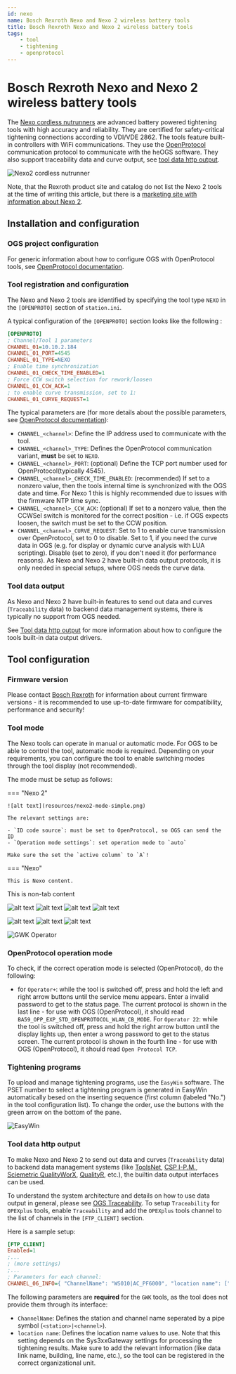 ```yaml
---
id: nexo
name: Bosch Rexroth Nexo and Nexo 2 wireless battery tools
title: Bosch Rexroth Nexo and Nexo 2 wireless battery tools
tags:
    - tool
    - tightening
    - openprotocol
---
```


# Bosch Rexroth Nexo and Nexo 2 wireless battery tools

The [Nexo cordless nutrunners](https://store.boschrexroth.com/Schraubtechnik/Funkakkuschrauber-Nexo) are advanced battery powered tightening tools with high accuracy and reliability. They are certified for safety-critical tightening connections according to VDI/VDE 2862. The tools feature built-in controllers with WiFi communications. They use the [OpenProtocol](../README.md) communication protocol to communicate with the heOGS software. They also support traceability data and curve output, see [tool data http output](#tool-data-http-output).

![Nexo2 cordless nutrunner](resources/nexo2.jpg)

Note, that the Rexroth product site and catalog do not list the Nexo 2 tools at the time of writing this article, but there is a [marketing site with information about Nexo 2](https://www.boschrexroth.com/en/us/products/product-groups/tightening-technology/topics/cordless-nutrunner-nexo/).

## Installation and configuration

### OGS project configuration

For generic information about how to configure OGS with OpenProtocol tools, see  [OpenProtocol documentation](../README.md).

### Tool registration and configuration

The Nexo and Nexo 2 tools are identified by specifying the tool type `NEXO` in the `[OPENPROTO]` section of `station.ini`. 

A typical configuration of the `[OPENPROTO]` section looks like the following :

``` ini
[OPENPROTO]
; Channel/Tool 1 parameters
CHANNEL_01=10.10.2.184
CHANNEL_01_PORT=4545
CHANNEL_01_TYPE=NEXO
; Enable time synchronization 
CHANNEL_01_CHECK_TIME_ENABLED=1
; Force CCW switch selection for rework/loosen
CHANNEL_01_CCW_ACK=1
; to enable curve transmission, set to 1:
CHANNEL_01_CURVE_REQUEST=1
```

The typical parameters are (for more details about the possible parameters, see [OpenProtocol documentation](../README.md)):

- `CHANNEL_<channel>`: Define the IP address used to communicate with the tool.
- `CHANNEL_<channel>_TYPE`: Defines the OpenProtocol communication variant, **must** be set to `NEXO`.
- `CHANNEL_<channel>_PORT`: (optional) Define the TCP port number used for OpenProtocol(typically 4545).
- `CHANNEL_<channel>_CHECK_TIME_ENABLED`: (recommended) If set to a nonzero value, then the tools internal time is synchronized with the OGS date and time. For Nexo 1 this is highly recommended due to issues with the firmware NTP time sync.
- `CHANNEL_<channel>_CCW_ACK`: (optional) If set to a nonzero value, then the CCWSel switch is monitored for
the correct position - i.e. if OGS expects loosen, the switch must be set to the CCW position.
- `CHANNEL_<channel>_CURVE_REQUEST`: Set to 1 to enable curve transmission over OpenProtocol, set to 0 to disable. Set to 1, if you need the curve data in OGS (e.g. for display or dynamic curve analysis with LUA scripting). Disable (set to zero), if you don't need it (for performance reasons). As Nexo and Nexo 2 have built-in data output protocols, it is only needed in special setups, where OGS needs the curve data.

### Tool data output

As Nexo and Nexo 2 have built-in features to send out data and curves (`Traceability` data) to backend data management systems, there is typically no support from OGS needed. 

See [Tool data http output](#tool-data-http-output) for more information about how to configure the tools built-in data output drivers.

## Tool configuration

### Firmware version

Please contact [Bosch Rexroth](https://www.boschrexroth.com) for information about current firmware versions - it is recommended to use up-to-date firmware for compatibility, performance and security!

### Tool mode

The Nexo tools can operate in manual or automatic mode. For OGS to be able to control the tool, automatic mode is required. Depending on your requirements, you can configure the tool to enable switching modes through the tool display (not recommended).

The mode must be setup as follows:

=== "Nexo 2"

    ![alt text](resources/nexo2-mode-simple.png)

    The relevant settings are:

    - `ID code source`: must be set to OpenProtocol, so OGS can send the ID
    - `Operation mode settings`: set operation mode to `auto`

    Make sure the set the `active column` to `A`!

=== "Nexo"

    This is Nexo content.


This is non-tab content


![alt text](resources/nexo2-mode-scanner.png)
![alt text](resources/nexo2-openprotocol.png)
![alt text](resources/nexo2-plc-table-1.png)
![alt text](resources/nexo2-plc-table-2.png)


![alt text](resources/nexo2-http-output.png)
![alt text](resources/nexo2-http-data.png)
![alt text](resources/nexo2-http-storage.png)



![GWK Operator](./resources/gwk-operator.png)



### OpenProtocol operation mode

To check, if the correct operation mode is selected (OpenProtocol), do the following:

- for `Operator+`: while the tool is switched off, press and hold the left and right arrow buttons until the service menu appears. Enter a invalid password to get to the status page. The current protocol is shown in the last line - for use with OGS (OpenProtocol), it should read `BA59_OPP_EXP_STD_OPENPROTOCOL_WLAN_CB_MODE`.
For `Operator 22`: while the tool is switched off, press and hold the right arrow button until the display lights up, then enter a wrong password to get to the status screen. The current protocol is shown in the fourth line - for use with OGS (OpenProtocol), it should read `Open Protocol TCP`.

### Tightening programs

To upload and manage tightening programs, use the `EasyWin` software. The PSET number to select a tightening program is generated in EasyWin automatically besed on the inserting sequence (first column (labeled "No.") in the tool configuration list). To change the order, use the buttons with the green arrow on the bottom of the pane.

![EasyWin](./resources/opex-easywin.png)






### Tool data http output

To make Nexo and Nexo 2 to send out data and curves (`Traceability` data) to backend data management systems (like [ToolsNet](https://www.atlascopco.com/en-us/itba/products/assembly-solutions/software-solutions/toolsnet-8-sku4531), [CSP I-P.M.](https://www.csp-sw.com/quality-management-software-solutions/error-prevention-with-ipm/), [Sciemetric QualityWorX](https://www.sciemetric.com/data-intelligence/qualityworx-data-collection), [QualityR](https://www.haller-erne.de/qualityr-web/), etc.), the builtin data output interfaces can be used. 

To understand the system architecture and details on how to use data output in general, please see [OGS Traceability](../dataoutput/traceability.md). To setup `Traceability` for `OPEXplus` tools, enable `Traceability` and add the `OPEXplus` tools channel to the list of channels in the `[FTP_CLIENT]` section.

Here is a sample setup:

```ini
[FTP_CLIENT]
Enabled=1
;... 
; (more settings)
;...
; Parameters for each channel:
CHANNEL_06_INFO={ "ChannelName": "WS010|AC_PF6000", "location name": ["Tool", "Line 2", "WS010", "default", "", "", ""] }
```

The following parameters are **required** for the `GWK` tools, as the tool does not provide them through its interface:

- `ChannelName`: Defines the station and channel name seperated by a pipe symbol (`<station>|<channel>`).
- `location name`: Defines the location name values to use. Note that this setting depends on the Sys3xxGateway settings for processing the tightening results. Make sure to add the relevant information (like data link name, building, line name, etc.), so the tool can be registered in the correct organizational unit.

